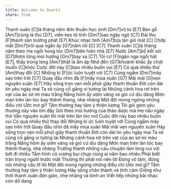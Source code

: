 ```yaml
---
title: Welcome to Quartz
share: true
---
```


Thanh xuân [C]là tháng năm đơn thuần học sinh [Dm7]vô tư [E7]
Bàn gỗ [Am7]cùng lá thư [D7], viên kẹo tỏ tình [Gm7]sao ngây ngô [C7]
Đài thu [F]thanh sân trường phát [E7]
Khúc nhạc tình [Am7]tựa làn gió mát [C]
Chớp mắt [Dm7]trôi qua ngần ấy [G7]năm rồi [C] [C7]
Thanh xuân [C]là tháng năm theo mẹ ngồi hong tóc [Dm7]bên hiên nhà [E7]
Nước [Am7]bồ kết sôi [D7]thơm lừng mùi hương [Gm7]bay xa [C7]
Tôi cứ [F]ngân nga ngồi hát [E7], thấy trong lòng [Am7]thật là ấm áp
Nhớ đến [G7]khoảnh khắc ấy chợt muốn [C]khóc
Cuộc đời này [C]bao nhiêu buồn vui [E7]
Có quá nhiều thứ [Am]thay đổi [C]
Những kí [F]ức luôn tuyệt vời [C7]
Cùng ngắm [Dm7]mây sao trên trời [C7]
Quay đầu nhìn đã [F]mấy mùa xuân [G7]
Mãi mãi [G]vẹn nguyên xuân [E7]
Hãy sống trọn vẹn mỗi phút giây thanh thuần
Đời còn dài tin yêu ngày mai
Ta sẽ cùng cố gắng vì tương lai
Những cánh hoa rơi trên vạt của áo sơ mi màu trắng
Nắng hôm ấy ươm vàng và gió cứ dịu dàng
Mơn man trên làn tóc bay thênh thang, nhẹ nhàng
Một đời mong ngóng những điều chi
Ước mơ gì? Tầm thường hay tâm ý thiện lương
Tôi gói gém yêu thương này vào tim đấy
Gói theo mùi hương của thảo dược mà mẹ nấu ngày thơ
Vẫn nguyên xuân thì mãi trên làn tóc mơ
Cuộc đời này bao nhiêu buồn vui
Có quá nhiều thứ thay đổi
Những kí ức luôn tuyệt vời
Cùng ngắm mây sao trên trời
Quay đầu nhìn đã mấy mùa xuân
Mãi mãi vẹn nguyên xuân
Hãy sống trọn vẹn mỗi phút giây thanh thuần
Đời còn dài tin yêu ngày mai
Ta sẽ cùng cố gắng vì tương lai
Những cánh hoa rơi trên vạt của áo sơ mi màu trắng
Nắng hôm ấy ươm vàng và gió cứ dịu dàng
Mơn man trên làn tóc bay thênh thang, nhẹ nhàng
Trưởng thành những câu chuyện làm lòng vui vơi bớt đi nhiều
Tấm hình cũ vương bụi chụp cùng ai năm bao nhiêu
Phải biết trân trọng người trước mắt
Thương thì phải nói nên lời
Đừng vô tâm, đừng nói những câu lỡ lời
Một đời mong ngóng những điều chi
Ước mơ gì? Tầm thường hay tâm ý thiện lương
Hãy sống chân thành và tình cảm
Giống như thời thanh xuân đơn giản, nhẹ nhàng và bình an
Viết tiếp những bài nhạc còn dở dang